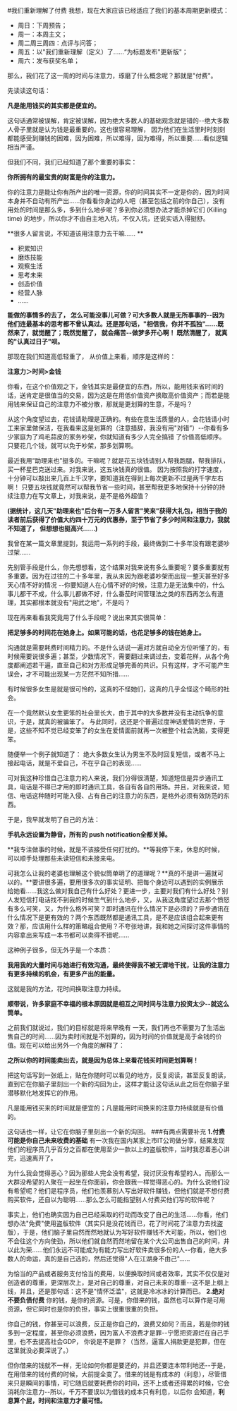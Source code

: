 #我们重新理解了付费
 我想，现在大家应该已经适应了我们的基本周期更新模式：
- 周日：下周预告； 
- 周一：本周主文； 
- 周二周三周四：点评与问答； 
- 周五：以"我们重新理解（定义）了......“为标题发布"更新版"； 
- 周六：发布获奖名单； 
 
那么，我们花了这一周的时间与注意力，琢磨了什么概念呢？那就是"付费"。
 
先读读这句话： 

**凡是能用钱买的其实都是便宜的。**
 
这句话通常被误解，肯定被误解，因为绝大多数人的基础观念就是错的--绝大多数人骨子里就是认为钱是最重要的。这也很容易理解， 因为他们在生活里时时刻刻都能感受到赚钱的困难，因为困难，所以难得，因为难得，所以重要......看似逻辑相当严谨。
 
但我们不同，我们已经知道了那个重要的事实：
 
**你所拥有的最宝贵的财富是你的注意力。**
 
你的注意力是能让你有所产出的唯一资源，你的时间其实不一定是你的，因为时间本身并不自动有所产出......你看看你身边的人吧（甚至包括之前的你自己），没有用处的时间是那么多，多到什么地步呢？多到你必须想办法才能杀掉它们 (Killing time) 的地步，所以你才不由自主地入坑，不仅入坑，还说实话入得挺舒。
 
**很多人留言说，不知道该用注意力去干嘛...... **
- 积累知识 
- 磨炼技能 
- 观察生活
- 思考未来
- 创造价值 
- 经营人脉
- ......

 
**能做的事情多的去了， 怎么可能没事儿可做？可大多数人就是无所事事的--因为他们连最基本的思考都不曾认真过。还是那句话，"相信我，你并不孤独"......既然来了，就觉醒了；既然觉醒了， 就会痛苦--做梦多开心啊！ 既然清醒了， 就真的"认真过日子"呗。**
 
那现在我们知道高低轻重了， 从价值上来看，顺序是这样的：
 
**注意力＞时间>金钱**
 
你看，在这个价值观之下，金钱其实是最便宜的东西，所以，能用钱来省时间的话，送肯定是很值当的交易，因为这是在用低价值资产换取高价值资产；而若是能用钱来保证自己的注意力不被分散，那就是更划算的生意，不是吗？
 
从这个角度望过去，花钱请助理是正确的。有些在意生活质量的人，会花钱请小时工来家里做保洁，在我看来这是划算的（注意措辞，我没有用"对错”）--你看有多少家庭为了鸡毛蒜皮的家务吵架，你就知道有多少人完全搞错 了价值高低顺序。只要花几个钱，就可以免于吵架，那多划算啊。
 
最近我用“助理来也"挺多的。干嘛呢？就是花五块钱请别人帮我跑腿，帮我排队，买一杯星巴克送过来。对我来说，这五块钱真的很值。 因为按照我的打字速度，十分钟可以敲出来几百上千汉字，要知道我在得到上每次更新不过是两千字左右啊！ 只要五块钱就竟然可以帮我节省一些时间，甚至帮我更多地保持十分钟的持续注意力在写文章上，对我来说，是不是格外超值？
 
**(据统计，这几天"助理来也"后台有一万多人留言"笑来"获得大礼包，相当于我的读者前后获得了价值大约四十万元的优惠券，至于节省了多少时间和注意力，我就不知道了， 但想想也挺高兴......)**
 
我曾在某一篇文章里提到，我运用一系列的手段，最终做到二十多年没有跟老婆吵过架......
 
先别管手段是什么，你先想想看，这个结果对我来说有多么重要呢？要多重要就有多重要。因为在过往的二十多年里，我从未因为跟老婆吵架而出现一整天甚至好多天心情不好的情况 --你要知道人在心情不好的时候，注意力是无法集中的，什么事儿都干不成，什么事儿都做不好，什么番茄时间管理法之类的东西再怎么有道理，其实都根本就没有"用武之地"，不是吗？ 

现在再来看看我究竟用了什么手段呢？说出来其实很简单：
 
**把足够多的时间花在她身上。如果可能的话，也花足够多的钱在她身上。**
 
沟通就是需要耗费时间精力的。不是什么话说一遍对方就自动全方位听懂了的，有时候需要说很多遍；甚至，少数情况下，需要翻过来调过去，变着花样，从各个角度都阐述若干遍，直至自己和对方形成足够完善的共识。只有这样，才不可能产生误会，才不可能出现某一方茫然不知所措......
 
有时候很多女生是就是很可怜的，这真的不怪她们，这真的几乎全怪这个畸形的社会。
 
在一个竟然默认女生更笨的社会里长大，由于其中的大多数并没有主动抗争的意识，于是，就真的被骗笨了。 与此同时，这还是个普遍过度神话爱情的世界，于是，这些不知不觉已经变笨了的女生在爱情面前就再一次被整个社会洗脑，变得更笨。 
 
随便举一个例子就知道了： 绝大多数女生认为男生不及时回复短信，或者不马上接起电话，就是不爱自己，不在乎自己的表现......

可对我这种珍惜自己注意力的人来说，我们分得很清楚，知道短信是异步通讯工具，电话是不得已才用的即时通讯工具，各自有各自的用场。并且，对我来说，短信、电话这种随时可能入侵、占有自己的注意力的东西，是格外必须有效防范的东西。
 
于是，我早就发明了自己的方法：
 
**手机永远设置为静音，所有的 push notification全都关掉。**
 
**我专注做事的时候，就是不该接受任何打扰的。**等我停下来，休息的时候，可以顺手处理那些未读短信和未接来电。 

可我怎么让我的老婆也理解这个貌似筒单明了的道理呢？**真的不是讲一遍就可以的。**要讲很多遍，要用很多次的事实证明、把每个身边可以遇到的实例展示给她看......我这么做对我自己有什么好处？更进一步，主要对我们有什么好处？别人发短信打电话找不到我的时候生气到什么地步，又，从我这角度望过去那个愤怒有多么可笑，又，为什么格外可笑？即时通讯在什么情况下是必须的？异步通讯在什么情况下是更有效的？两个东西既然都是通讯工具，是不是应该组合起来更有效？那，应该用什么样的策略组合使用？不夸张地讲，我和她之间探讨这件事情的内容拿出来写成一本书都可以卖得不错呢......
 
这种例子很多，但无外乎是一个本质：
 
**我用我的大量时间与她进行有效沟通，最终使得我不被无谓地干扰，让我的注意力有更多持续的机会，有更多产出的能量。**
 
这就是我的方法，花时间换取注意力持续。
 
**顺带说，许多家庭不幸福的根本原因就是相互之间时间与注意力投资太少--就这么筒单。**
 
之前我们就说过，我们的目标就是将来早晚有 一天，我们再也不需要为了生活出售自己的时间......因为卖时间就是不划算的，因为时间的价值就是高于金钱的价值。现在可以给出另外一个角度的解释了：
 
**之所以你的时间能卖出去，就是因为总体上来看花钱买时间更划算啊！**
 
把这句话写到一张纸上，贴在你随时可以看见的地方，反复阅读，甚至反复朗读，直到它在你脑子里刻出一个新的沟回为止，这样才能让这句话从此之后在你脑子里潜移默化地发挥它的作用。 

凡是能用钱买来的时间就是便宜的；凡是能用时间换来的注意力持续就是有价值的。
 
这句话也一样，让它在你脑子里刻出一个新的沟回。 
###有两点需要补充
**1.付费可能是你自己未来收费的基础**
 有一次我在国内某家上市IT公司做分享，结果发现他们的程序员几乎百分之百都在使用至少一款以上的盗版软件，当时我忍着恶心讲完，迅速离开了。
 
为什么我会觉得恶心？因为那些人完全没有希望，我讨厌没有希望的人。而那么一大群没希望的人聚在一起坐在你面前，你会跟我一样觉得恶心的。为什么说他们没有希望呢？他们是程序员，他们也羡慕别人写出好软件赚钱，但他们就是不想付费购买软件，还自以为聪明......那么怎么可能指望别人付费买他们写的软件呢？
 
事实上，他们也确实因为自己已经采取的行动而改变了自己的生活......你看，他们想办法"免费"使用盗版软件（其实只是没花钱而已，花了时间花了注意力去找盗版），于是，他们脑子里自然而然地就认为写好软件赚钱不大可能，所以，他们也不会往这个方向使劲，所以他们就自然而然地留在某个大公司出售自己的时间，井以此为荣......他们永远不可能成为有能力写出好软件卖很多份的人--你看，绝大多数人的命运，真的是自己选的，然后还觉得"人在江湖身不由己"......
 
为恰当的产品或者服务支付恰当的费用，以便换取时间或者效率，其实不仅仅是对创造者的尊重，更深层次上，是对自己的尊重，对自己未来的尊重--这不是上纲上线，并且，还是那句话：这不是"情怀泛滥"，这就是冷冰冰的计算而已。
**2.绝对不要负债付费**
你的钱，是你的资源。可是，你借来的钱，虽然也可以算作是可用资源，但它同时也是你的负担，事实上很重很重的负担。 

你自己的钱，你甚至可以浪费，反正是你自己的，浪费又如何？而且，若是你的钱多到一定程度，甚至你必须浪费，因为富人不浪费才是罪--宁愿把资源烂在自己手里，也不去提高社会GDP， 你说是不是罪？（当然，逼富人捐款更是犯罪，但在这里就没必要深说了。） 

但你借来的钱就不一样，无论如何你都是要还的，并且还要连本带利地还--于是，在用借来的钱付费的时候，大前提全变了。借来的钱是有成本的（利息），尽管借来只是瞬间的事情，可它随后就要耗费你的时间，还不上或者还得累的时候，它会消耗你注意力--所以，千万不要误以为借钱的成本只有利息，以后你 会知道，**利息算个屁，时间和注意力才最可惜。**  